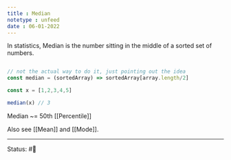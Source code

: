```yaml
---
title : Median
notetype : unfeed
date : 06-01-2022
---
```


In statistics, Median is the number sitting in the middle of a sorted set of numbers.

```javascript

// not the actual way to do it, just pointing out the idea
const median = (sortedArray) => sortedArray[array.length/2]

const x = [1,2,3,4,5]

median(x) // 3


```

Median ~= 50th [[Percentile]]

Also see [[Mean]] and [[Mode]].

-----

Status: #🌲 


